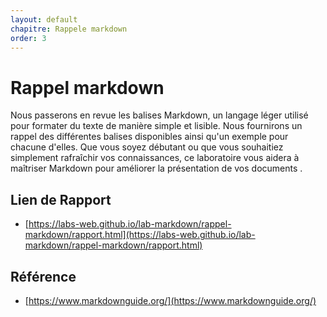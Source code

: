 ```yaml
---
layout: default
chapitre: Rappele markdown
order: 3
---
```


# Rappel markdown

Nous passerons en revue les balises Markdown, un langage léger utilisé pour formater du texte de manière simple et lisible. Nous fournirons un rappel des différentes balises disponibles ainsi qu'un exemple pour chacune d'elles. Que vous soyez débutant ou que vous souhaitiez simplement rafraîchir vos connaissances, ce laboratoire vous aidera à maîtriser Markdown pour améliorer la présentation de vos documents .

## Lien de Rapport

- [https://labs-web.github.io/lab-markdown/rappel-markdown/rapport.html](https://labs-web.github.io/lab-markdown/rappel-markdown/rapport.html)

## Référence

- [https://www.markdownguide.org/](https://www.markdownguide.org/)
